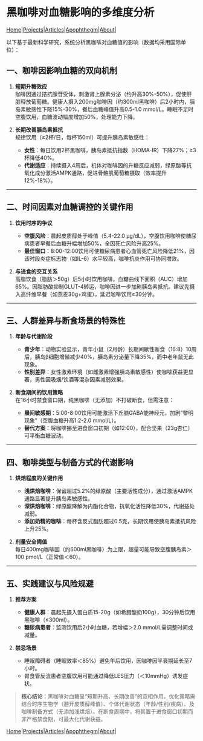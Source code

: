 # 黑咖啡对血糖影响的多维度分析

[Home](/README.md)|[Projects](/projects.md)|[Articles](/articles.md)|[Apophthegm](/apophthegm.md)|[About](/about.md)|

以下基于最新科学研究，系统分析黑咖啡对血糖值的影响（数据均采用国际单位）：

## 一、咖啡因影响血糖的双向机制
1. **短期升糖效应**  
   咖啡因通过拮抗腺苷受体，刺激肾上腺素分泌（约升高30%-50%），促使肝脏释放葡萄糖。健康人摄入200mg咖啡因（约300ml黑咖啡）后2小时内，胰岛素敏感性下降15%-30%，餐后血糖峰值升高0.5-1.0 mmol/L。睡眠不足时空腹饮用，血糖波动幅度增加50%，处理能力下降。

2. **长期改善胰岛素抵抗**  
   规律饮用（≥2杯/日，每杯150ml）可提升胰岛素敏感性：
   - **女性**：每日饮用2杯黑咖啡，胰岛素抵抗指数（HOMA-IR）下降27%；≥3杯降低40%。
   - **代谢适应**：持续摄入4周后，机体对咖啡因的升糖反应减弱，绿原酸等抗氧化成分激活AMPK通路，促进骨骼肌葡萄糖摄取（效率提升12%-18%）。

---

## 二、时间因素对血糖调控的关键作用
1. **饮用时序的争议**  
   - **空腹风险**：晨起皮质醇处于峰值（5.4-22.0 μg/dL），空腹饮用咖啡使糖尿病患者早餐后血糖升幅增加50%，全因死亡风险升高25%。
   - **最佳窗口**：8:00-12:00饮用可使糖尿病患者心血管死亡风险降低21%，因该时段炎症标志物（如IL-6）水平较高，咖啡抗炎作用可协同增效。

2. **与进食的交互关系**  
   高脂饮食（脂肪＞50g）后5小时饮用咖啡，血糖曲线下面积（AUC）增加65%。因脂肪酸抑制GLUT-4转运，咖啡因进一步加剧胰岛素抵抗。建议先摄入高纤维早餐（如燕麦30g+鸡蛋），延迟咖啡饮用≥30分钟。

---

## 三、人群差异与断食场景的特殊性
1. **年龄与代谢阶段**  
   - **青少年**：动物实验显示，青年小鼠（2月龄）长期间歇性断食（16:8）10周后，胰岛β细胞增殖减少40%，胰岛素分泌量下降35%，而中老年鼠无此现象。
   - **性别差异**：女性激素环境（如雌激素增强胰岛素敏感性）使咖啡获益更显著，男性因吸烟/饮酒等混杂因素减弱效果。

2. **断食期间的饮用策略**  
   在16小时禁食窗口期，纯黑咖啡（无添加）不打破断食，但需注意：
   - **晨间敏感期**：5:00-8:00饮用可能激活下丘脑GABA能神经元，加剧“黎明现象”（空腹血糖升高1.2-2.0 mmol/L）。
   - **替代方案**：将咖啡挪至进食窗口初期（如12:00），配合坚果（23g杏仁）可平衡血糖波动。

---

## 四、咖啡类型与制备方式的代谢影响
1. **烘焙程度的关键作用**  
   - **浅烘焙咖啡**：保留超过5.2%的绿原酸（主要活性成分），通过激活AMPK通路显著提升胰岛素敏感性。  
   - **深烘焙咖啡**：绿原酸降解为内酯化合物，抗氧化活性降低30%，代谢益处减弱。  
   - **添加奶精的咖啡**：每杯含反式脂肪超过0.5克，长期饮用使胰岛素抵抗风险上升25%。

2. **剂量安全阈值**  
   每日400mg咖啡因（约600ml黑咖啡）为上限，超量可能导致空腹胰岛素＞100 pmol/L（正常值＜60）。

---

## 五、实践建议与风险规避
1. **推荐方案**  
   - **健康人群**：晨起先摄入蛋白质15-20g（如希腊酸奶100g），30分钟后饮用黑咖啡（≤300ml）。
   - **糖尿病患者**：监测饮用后2小时血糖，若增幅＞2.0 mmol/L需调整时间或减量。

2. **禁忌场景**  
   - 睡眠障碍者（睡眠效率＜85%）避免午后饮用，因咖啡因半衰期延长至7小时。
   - 胃食管反流患者空腹饮用可能通过降低LES压力（＜10mmHg）诱发症状。

> **核心结论**：黑咖啡对血糖呈“短期升高、长期改善”的双相作用。优化策略需结合时序生物学（避开皮质醇峰值）、个体代谢状态（年龄/性别/疾病）、及咖啡制备方式（无添加浅烘焙）。在断食周期中，将其置于进食窗口初期而非严格禁食期，可最大化代谢获益。

[Home](/README.md)|[Projects](/projects.md)|[Articles](/articles.md)|[Apophthegm](/apophthegm.md)|[About](/about.md)|

